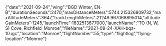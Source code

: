 {"date":"2021-09-24","wing":"BGD Winter, EN-B","durationSeconds":2470,"maxDistanceMeters":5744.215326809732,"maxAltitudeMeters":3647,"trackLengthMeters":21249.967068895014,"altitudeGainMeters":1245,"launchTime":1632513677000,"launchName":"TO (N, W, S) Cove_Richfield_Monroe","fileName":"2021-09-24-XAH-bqz-10.igc","location":"Monroe","flightNumber":55,"type":"flightlog","flying-location":"Monroe"}
